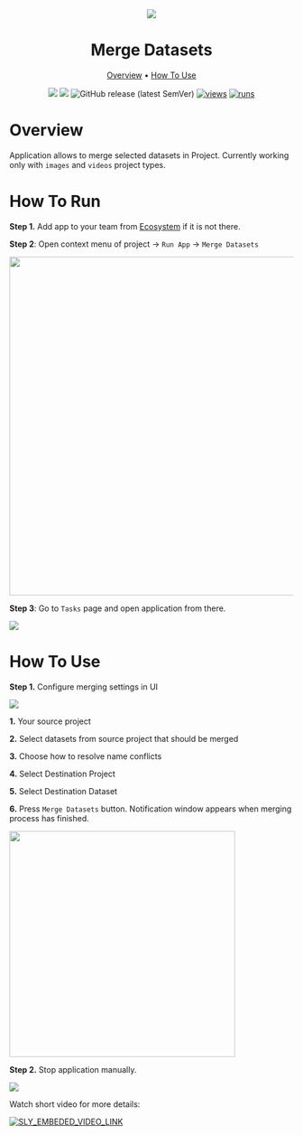 <div align="center" markdown>
<img src="https://user-images.githubusercontent.com/48245050/182392835-74ef1899-fde8-459a-a628-b5ab5ed35210.png"/>

# Merge Datasets

<p align="center">
  <a href="#Overview">Overview</a> •
  <a href="#How-To-Use">How To Use</a>
</p>


[![](https://img.shields.io/badge/supervisely-ecosystem-brightgreen)](../../../../supervisely-ecosystem/merge-datasets)
[![](https://img.shields.io/badge/slack-chat-green.svg?logo=slack)](https://supervisely.com/slack)
![GitHub release (latest SemVer)](https://img.shields.io/github/v/release/supervisely-ecosystem/merge-datasets)
[![views](https://app.supervisely.com/img/badges/views/supervisely-ecosystem/merge-datasets.png)](https://supervisely.com)
[![runs](https://app.supervisely.com/img/badges/runs/supervisely-ecosystem/merge-datasets.png)](https://supervisely.com)

</div>

# Overview

Application allows to merge selected datasets in Project. Currently working only with `images` and `videos` project types.

# How To Run

**Step 1.** Add app to your team from [Ecosystem](../../../../supervisely-ecosystem/merge-datasets) if it is not there.

**Step 2**: Open context menu of project -> `Run App` -> `Merge Datasets`

<img src="https://i.imgur.com/6ecS2ec.png"  width="600px"/>

**Step 3**: Go to `Tasks` page and open application from there.

<img src="https://i.imgur.com/U1kaHGb.png"/>

# How To Use


**Step 1.** Configure merging settings in UI 

<img src="https://i.imgur.com/lnAcG3I.png"/>

**1.** Your source project

**2.** Select datasets from source project that should be merged

**3.** Choose how to resolve name conflicts

**4.** Select Destination Project

**5.** Select Destination Dataset

**6.** Press `Merge Datasets` button. Notification window appears when merging process has finished. 
   
<img src="https://i.imgur.com/4hsY6y6.png" width="400px"/>

**Step 2.** Stop application manually.

<img src="https://i.imgur.com/36yQ86G.png" />

Watch short video for more details:

<a data-key="sly-embeded-video-link" href="https://www.youtube.com/watch?v=vfUjJXeWVY8" data-video-code="vfUjJXeWVY8">
    <img src="https://i.imgur.com/LSBR9vG.png" alt="SLY_EMBEDED_VIDEO_LINK"  style="max-width:500px;">
</a>

